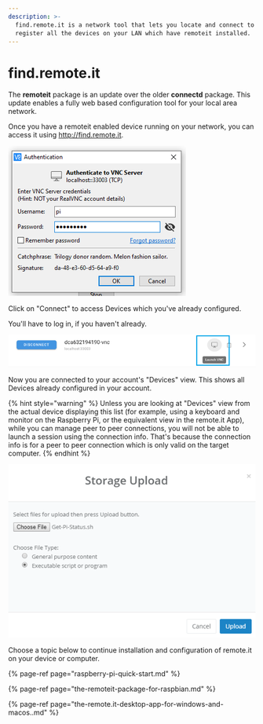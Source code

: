 ```yaml
---
description: >-
  find.remote.it is a network tool that lets you locate and connect to or
  register all the devices on your LAN which have remoteit installed.
---
```


# find.remote.it

The **remoteit** package is an update over the older **connectd** package.  This update enables a fully web based configuration tool for your local area network.

Once you have a remoteit enabled device running on your network, you can access it using http://find.remote.it.

![](../.gitbook/assets/image%20%28291%29.png)

Click on "Connect" to access Devices which you've already configured.

You'll have to log in, if you haven't already.

![](../.gitbook/assets/image%20%28219%29.png)

Now you are connected to your account's "Devices" view.  This shows all Devices already configured in your account.

{% hint style="warning" %}
Unless you are looking at "Devices" view from the actual device displaying this list \(for example, using a keyboard and monitor on the Raspberry Pi, or the equivalent view in the remote.it App\), while you can manage peer to peer connections, you will not be able to launch a  session using the connection info.  That's because the connection info is for a peer to peer connection which is only valid on the target computer.
{% endhint %}

![](../.gitbook/assets/image%20%28270%29.png)

Choose a topic below to continue installation and configuration of remote.it on your device or computer.

{% page-ref page="raspberry-pi-quick-start.md" %}

{% page-ref page="the-remoteit-package-for-raspbian.md" %}

{% page-ref page="the-remote.it-desktop-app-for-windows-and-macos..md" %}



